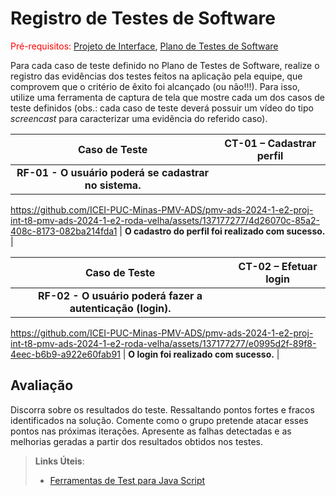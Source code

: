 # Registro de Testes de Software

<span style="color:red">Pré-requisitos: <a href="3-Projeto de Interface.md"> Projeto de Interface</a></span>, <a href="8-Plano de Testes de Software.md"> Plano de Testes de Software</a>

Para cada caso de teste definido no Plano de Testes de Software, realize o registro das evidências dos testes feitos na aplicação pela equipe, que comprovem que o critério de êxito foi alcançado (ou não!!!). Para isso, utilize uma ferramenta de captura de tela que mostre cada um dos casos de teste definidos (obs.: cada caso de teste deverá possuir um vídeo do tipo _screencast_ para caracterizar uma evidência do referido caso).




| **Caso de Teste**  | **CT-01 – Cadastrar perfil**  |
|:---: |:---: |
| **RF-01 - O usuário poderá se cadastrar no sistema.** |
https://github.com/ICEI-PUC-Minas-PMV-ADS/pmv-ads-2024-1-e2-proj-int-t8-pmv-ads-2024-1-e2-roda-velha/assets/137177277/4d26070c-85a2-408c-8173-082ba214fda1
| **O cadastro do perfil foi realizado com sucesso.** |


 

| **Caso de Teste**  | **CT-02 – Efetuar login**  |
|:---: |:---: |
| **RF-02 - O usuário poderá fazer a autenticação (login).** |
https://github.com/ICEI-PUC-Minas-PMV-ADS/pmv-ads-2024-1-e2-proj-int-t8-pmv-ads-2024-1-e2-roda-velha/assets/137177277/e0995d2f-89f8-4eec-b6b9-a922e60fab91
| **O login foi realizado com sucesso.** |




## Avaliação

Discorra sobre os resultados do teste. Ressaltando pontos fortes e fracos identificados na solução. Comente como o grupo pretende atacar esses pontos nas próximas iterações. Apresente as falhas detectadas e as melhorias geradas a partir dos resultados obtidos nos testes.

> **Links Úteis**:
>
> - [Ferramentas de Test para Java Script](https://geekflare.com/javascript-unit-testing/)
